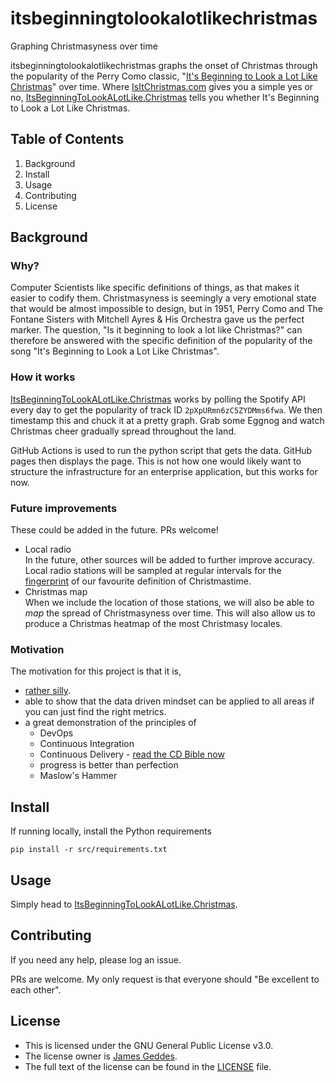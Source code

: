 <!--- STANDARD README -->
<!--- https://github.com/RichardLitt/standard-readme -->
<!--- ---------------------------------------------- -->
<!--- Title -->
<!--- must match repository name -->
<!--- REQUIRED -->

# itsbeginningtolookalotlikechristmas

<!--- Banner -->
<!--- OPTIONAL -->
<!--- Must not have its own title -->
<!--- Must link to local image in current repository -->


<!--- Badges -->
<!--- OPTIONAL -->
<!--- Must not have its own title -->


<!--- Short description -->
<!--- REQUIRED -->
<!--- An overview of the intentions of this repo -->
<!--- Must not have its own title -->
<!--- Must be less than 120 characters -->
<!--- Must match GitHub's description -->
Graphing Christmasyness over time

<!--- Long Description -->
<!--- OPTIONAL -->
<!--- Must not have its own title -->
<!--- A detailed description of the repo -->
itsbeginningtolookalotlikechristmas graphs the onset of Christmas through the popularity of the
Perry Como
classic, "[It's Beginning to Look a Lot Like Christmas](https://youtu.be/KmddeUJJEuU)" over time.
Where [IsItChristmas.com](https://isitchristmas.com) gives you a simple yes or no,
[ItsBeginningToLookALotLike.Christmas](http://ItsBeginningToLookALotLike.Christmas) tells you whether It's Beginning to Look a Lot Like Christmas.

## Table of Contents

<!--- REQUIRED -->

1. Background
2. Install
3. Usage
4. Contributing
5. License

<!--- ## Security -->
<!--- OPTIONAL -->
<!--- May go here if it is important to highlight security concerns. -->
<!--- Otherwise, it should be in Extra Sections. -->

## Background

<!--- OPTIONAL -->
<!--- Explain the motivation and abstract dependencies for this repo -->

### Why?

Computer Scientists like specific definitions of things, as that makes it easier to codify them.
Christmasyness is seemingly a very emotional state that would be almost impossible to design,
but in 1951, Perry Como and The Fontane Sisters with Mitchell Ayres & His Orchestra gave us the
perfect marker. The question, "Is it beginning to look a lot like Christmas?" can therefore be
answered with the specific definition of the popularity of the song "It's Beginning to Look a
Lot Like Christmas".

### How it works

[ItsBeginningToLookALotLike.Christmas](http://ItsBeginningToLookALotLike.Christmas) works by
polling the Spotify API every day to get the popularity of track ID
`2pXpURmn6zC5ZYDMms6fwa`. We then timestamp
this and chuck it at a pretty graph. Grab some Eggnog and watch Christmas cheer gradually spread
throughout the land.

GitHub Actions is used to run the python script that gets the data. GitHub pages then displays the page.
This is not how one would likely want to structure the infrastructure for an enterprise application, but
this works for now.

### Future improvements

These could be added in the future. PRs welcome!

- Local radio<br />
  In the future, other sources will be added to further improve accuracy. Local radio stations
  will be sampled at regular intervals for the
  [fingerprint](https://en.wikipedia.org/wiki/Acoustic_fingerprint)
  of our favourite definition of Christmastime.
- Christmas map<br />
  When we include the location of those stations, we will also be able to _map_ the spread of
  Christmasyness over time. This will also allow us to produce a Christmas heatmap of the most
  Christmasy locales.

### Motivation

The motivation for this project is that it is,

- [rather silly](https://youtu.be/3ANufwUPFm8).
- able to show that the data driven mindset can be applied to all areas if you can just find the
  right metrics.
- a great demonstration of the principles of
    - DevOps
    - Continuous Integration
    - Continuous Delivery - [read the CD Bible now](https://amzn.to/3Wxh2GE)
    - progress is better than perfection
    - Maslow's Hammer

## Install

<!--- Explain how to install the thing. -->
<!--- OPTIONAL IF documentation repo -->
<!--- ELSE REQUIRED -->

If running locally, install the Python requirements

```shell
pip install -r src/requirements.txt
```

## Usage

<!--- REQUIRED -->
<!--- Explain what the thing does. Use screenshots or videos. -->

Simply head to [ItsBeginningToLookALotLike.Christmas](http://ItsBeginningToLookALotLike.Christmas).


<!-- Extra sections -->
<!--- OPTIONAL -->
<!--- This should not be called "Extra Sections". -->
<!--- This is a space for 0 or more sections to be included, -->
<!--- each of which must have their own titles. -->


<!-- ## API -->
<!--- OPTIONAL -->
<!--- Describe exported functions and objects -->


<!-- ## Maintainers -->
<!--- OPTIONAL -->
<!--- List maintainer(s) for this repository -->
<!--- along with one way of contacting them (e.g. GitHub link or email). -->


<!-- ## Thanks -->
<!--- OPTIONAL -->
<!--- State anyone or anything that significantly -->
<!--- helped with the development of this project -->

## Contributing

<!--- REQUIRED -->
If you need any help, please log an issue.

PRs are welcome. My only request is that everyone should "Be excellent to each other".

## License

<!--- REQUIRED -->

- This is licensed under the GNU General Public License v3.0.
- The license owner is [James Geddes](https://jamesgeddes.pro/).
- The full text of the license can be found in the [LICENSE](LICENSE) file.
